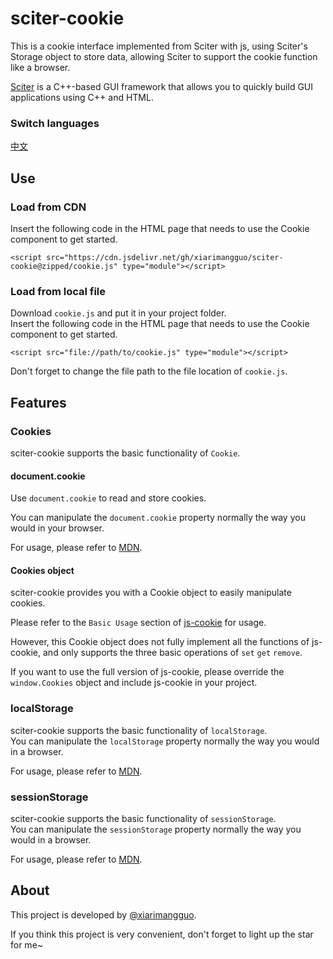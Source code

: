 # sciter-cookie
This is a cookie interface implemented from Sciter with js, using Sciter's Storage object to store data, allowing Sciter to support the cookie function like a browser.

[Sciter](https://github.com/c-smile/sciter-sdk) is a C++-based GUI framework that allows you to quickly build GUI applications using C++ and HTML.

### Switch languages
[中文](https://github.com/xiarimangguo/sciter-cookie/blob/main/README-CN.md)
## Use
### Load from CDN
Insert the following code in the HTML page that needs to use the Cookie component to get started.

    <script src="https://cdn.jsdelivr.net/gh/xiarimangguo/sciter-cookie@zipped/cookie.js" type="module"></script>

### Load from local file
Download `cookie.js` and put it in your project folder.  
Insert the following code in the HTML page that needs to use the Cookie component to get started.

    <script src="file://path/to/cookie.js" type="module"></script>

Don't forget to change the file path to the file location of `cookie.js`.
## Features
### Cookies
sciter-cookie supports the basic functionality of `Cookie`.
#### document.cookie
Use `document.cookie` to read and store cookies.

You can manipulate the `document.cookie` property normally the way you would in your browser.

For usage, please refer to [MDN](https://developer.mozilla.org/en-US/docs/Web/API/Document/cookie).
#### Cookies object
sciter-cookie provides you with a Cookie object to easily manipulate cookies.

Please refer to the `Basic Usage` section of [js-cookie](https://github.com/js-cookie/js-cookie) for usage.

However, this Cookie object does not fully implement all the functions of js-cookie, and only supports the three basic operations of `set` `get` `remove`.

If you want to use the full version of js-cookie, please override the `window.Cookies` object and include js-cookie in your project.
### localStorage
sciter-cookie supports the basic functionality of `localStorage`.  
You can manipulate the `localStorage` property normally the way you would in a browser.

For usage, please refer to [MDN](https://developer.mozilla.org/en-US/docs/Web/API/Window/localStorage).
### sessionStorage
sciter-cookie supports the basic functionality of `sessionStorage`.  
You can manipulate the `sessionStorage` property normally the way you would in a browser.

For usage, please refer to [MDN](https://developer.mozilla.org/en-US/docs/Web/API/Window/sessionStorage).
## About
This project is developed by [@xiarimangguo](https://github.com/xiarimangguo/).

If you think this project is very convenient, don't forget to light up the star for me~
